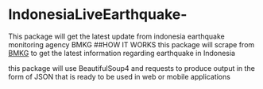 # IndonesiaLiveEarthquake-
This package will get the latest update from indonesia earthquake monitoring agency BMKG
##HOW IT WORKS
this package will scrape from [BMKG](https:bmkg.go.id) to get the latest information regarding earthquake in Indonesia

this package will use BeautifulSoup4 and requests to produce output in the form of JSON 
that is ready to be used in web or mobile applications